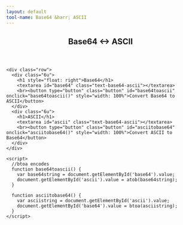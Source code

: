 ```yaml
---
layout: default
tool-name: Base64 &harr; ASCII
---
```

<div id="main">
  <div class="container">
    <div class="row">
      <div id="content" class="12u">
        <header>
          <h2>Base64 &harr; ASCII</h2>
        </header>
      </div>
    </div>

    <div class="row">
      <div class="6u">
        <h1 style="float: right">Base64</h1>
        <textarea id="base64" class="text-base64-ascii"></textarea>
        <br><button type="button" class="button" id="base64toascii" onclick="base64toascii()" style="width: 100%">Convert Base64 to ASCII</button>
      </div>
      <div class="6u">
        <h1>ASCII</h1>
        <textarea id="ascii" class="text-base64-ascii"></textarea>
        <br><button type="button" class="button" id="asciitobase64" onclick="asciitobase64()" style="width: 100%">Convert ASCII to Base64</button>
      </div>
    </div>

    <script>
      //btoa encodes
      function base64toascii() {
        var base64string = document.getElementById('base64').value;
        document.getElementById('ascii').value = atob(base64string);
      }

      function asciitobase64() {
        var asciistring = document.getElementById('ascii').value;
        document.getElementById('base64').value = btoa(asciistring);
      }
    </script>
  </div>
</div>
